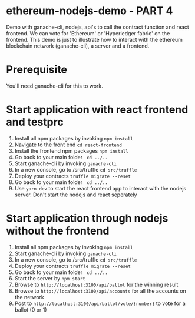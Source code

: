 # ethereum-nodejs-demo - PART 4
Demo with ganache-cli, nodejs, api's to call the contract function and react frontend.
We can vote for 'Ethereum' or 'Hyperledger fabric' on the frontend.
This demo is just to illustrate how to interact with the ethereum blockchain network (ganache-cli), a server and a frontend.

# Prerequisite
You'll need ganache-cli for this to work.

# Start application with react frontend and testprc

1. Install all npm packages by invoking ```npm install```
2. Navigate to the front end ```cd react-frontend```
3. Install the frontend npm packages ```npm install```
4. Go back to your main folder `` cd ../..`` 
5. Start ganache-cli by invoking ```ganache-cli```
6. In a new console, go to /src/truffle ```cd src/truffle```
7. Deploy your contracts ```truffle migrate --reset```
8. Go back to your main folder `` cd ../..`` 
9. Use ``yarn dev`` to start the react frontend app to interact with the nodejs server. Don't start the nodejs and react seperately

# Start application through nodejs without the frontend

1. Install all npm packages by invoking ```npm install``` 
2. Start ganache-cli by invoking ```ganache-cli```
3. In a new console, go to /src/truffle ```cd src/truffle```
4. Deploy your contracts ```truffle migrate --reset```
5. Go back to your main folder `` cd ../..`` 
6. Start the server by ``npm start``
7. Browse to ``http://localhost:3100/api/ballot`` for the winning result
8. Browse to ``http://localhost:3100/api/accounts`` for all the accounts on the network
9. Post to ``http://localhost:3100/api/ballot/vote/{number}`` to vote for a ballot (0 or 1)